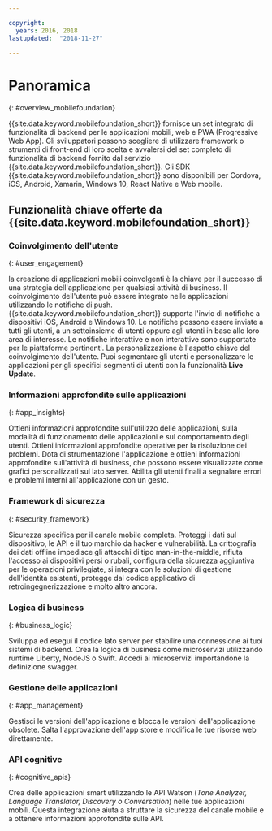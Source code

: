 ```yaml
---

copyright:
  years: 2016, 2018
lastupdated:  "2018-11-27"

---
```


#	Panoramica
{: #overview_mobilefoundation}

{{site.data.keyword.mobilefoundation_short}} fornisce un set integrato di funzionalità di backend per le applicazioni mobili, web e PWA (Progressive Web App). Gli sviluppatori possono scegliere di utilizzare framework o strumenti di front-end di loro scelta e avvalersi del set completo di funzionalità di backend fornito dal servizio {{site.data.keyword.mobilefoundation_short}}. Gli SDK {{site.data.keyword.mobilefoundation_short}} sono disponibili per Cordova, iOS, Android, Xamarin, Windows 10, React Native e Web mobile. 

## Funzionalità chiave offerte da {{site.data.keyword.mobilefoundation_short}}

### Coinvolgimento dell'utente
{: #user_engagement}

la creazione di applicazioni mobili coinvolgenti è la chiave per il successo di una strategia dell'applicazione per qualsiasi attività di business. Il coinvolgimento dell'utente può essere integrato nelle applicazioni utilizzando le notifiche di push. {{site.data.keyword.mobilefoundation_short}} supporta l'invio di notifiche a dispositivi iOS, Android e Windows 10. Le notifiche possono essere inviate a tutti gli utenti, a un sottoinsieme di utenti oppure agli utenti in base allo loro area di interesse. Le notifiche interattive e non interattive sono supportate per le piattaforme pertinenti. La personalizzazione è l'aspetto chiave del coinvolgimento dell'utente. Puoi segmentare gli utenti e personalizzare le applicazioni per gli specifici segmenti di utenti con la funzionalità **Live Update**.

###  Informazioni approfondite sulle applicazioni
{: #app_insights}

Ottieni informazioni approfondite sull'utilizzo delle applicazioni, sulla modalità di funzionamento delle applicazioni e sul comportamento degli utenti. Ottieni informazioni approfondite operative per la risoluzione dei problemi. Dota di strumentazione l'applicazione e ottieni informazioni approfondite sull'attività di business, che possono essere visualizzate come grafici personalizzati sul lato server. Abilita gli utenti finali a segnalare errori e problemi interni all'applicazione con un gesto.

###  Framework di sicurezza
{: #security_framework}

Sicurezza specifica per il canale mobile completa. Proteggi i dati sul dispositivo, le API e il tuo marchio da hacker e vulnerabilità. La crittografia dei dati offline impedisce gli attacchi di tipo man-in-the-middle, rifiuta l'accesso ai dispositivi persi o rubali, configura della sicurezza aggiuntiva per le operazioni privilegiate, si integra con le soluzioni di gestione dell'identità esistenti, protegge dal codice applicativo di retroingegnerizzazione e molto altro ancora.

###  Logica di business
{: #business_logic}

Sviluppa ed esegui il codice lato server per stabilire una connessione ai tuoi sistemi di backend. Crea la logica di business come microservizi utilizzando runtime Liberty, NodeJS o Swift. Accedi ai microservizi importandone la definizione swagger.

###  Gestione delle applicazioni
{:  #app_management}

Gestisci le versioni dell'applicazione e blocca le versioni dell'applicazione obsolete. Salta l'approvazione dell'app store e modifica le tue risorse web direttamente.

###  API cognitive
{:  #cognitive_apis}

Crea delle applicazioni smart utilizzando le API Watson (*Tone Analyzer, Language Translator, Discovery o Conversation*) nelle tue applicazioni mobili. Questa integrazione aiuta a sfruttare la sicurezza del canale mobile e a ottenere informazioni approfondite sulle API.

